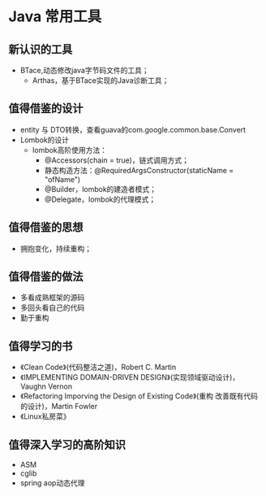 # Java 常用工具

## 新认识的工具

* BTace,动态修改java字节码文件的工具；
    - Arthas，基于BTace实现的Java诊断工具；


## 值得借鉴的设计

* entity 与 DTO转换，查看guava的com.google.common.base.Convert
* Lombok的设计
    - lombok高阶使用方法：
        + @Accessors(chain = true)，链式调用方式；
        + 静态构造方法：@RequiredArgsConstructor(staticName = "ofName")
        + @Builder，lombok的建造者模式；
        + @Delegate，lombok的代理模式；





## 值得借鉴的思想

* 拥抱变化，持续重构；







## 值得借鉴的做法

* 多看成熟框架的源码
* 多回头看自己的代码
* 勤于重构




## 值得学习的书

* 《Clean Code》(代码整洁之道)，Robert C. Martin
* 《IMPLEMENTING DOMAIN-DRIVEN DESIGN》(实现领域驱动设计)，Vaughn Vernon
* 《Refactoring Imporving the Design of Existing Code》(重构 改善既有代码的设计)，Martin Fowler
* 《Linux私房菜》

## 值得深入学习的高阶知识

* ASM
* cglib
* spring aop动态代理


